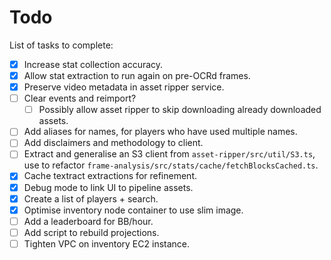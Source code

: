 # Todo

List of tasks to complete:

-   [x] Increase stat collection accuracy.
-   [x] Allow stat extraction to run again on pre-OCRd frames.
-   [x] Preserve video metadata in asset ripper service.
-   [ ] Clear events and reimport?
    -   [ ] Possibly allow asset ripper to skip downloading already downloaded assets.
-   [ ] Add aliases for names, for players who have used multiple names.
-   [ ] Add disclaimers and methodology to client.
-   [ ] Extract and generalise an S3 client from `asset-ripper/src/util/S3.ts`, use to refactor `frame-analysis/src/stats/cache/fetchBlocksCached.ts`.
-   [x] Cache textract extractions for refinement.
-   [x] Debug mode to link UI to pipeline assets.
-   [x] Create a list of players + search.
-   [x] Optimise inventory node container to use slim image.
-   [ ] Add a leaderboard for BB/hour.
-   [ ] Add script to rebuild projections.
-   [ ] Tighten VPC on inventory EC2 instance.
